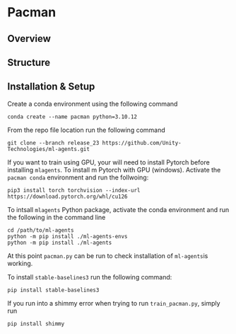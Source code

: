 # Pacman 
## Overview

## Structure

## Installation & Setup
Create a conda environment using the following command
```
conda create --name pacman python=3.10.12
```
From the repo file location run the following command
```
git clone --branch release_23 https://github.com/Unity-Technologies/ml-agents.git
```
If you want to train using GPU, your will need to install Pytorch before installing `mlagents`. To install m
Pytorch with GPU (windows). Activate the `pacman conda` environment and run the follwoing:
```
pip3 install torch torchvision --index-url https://download.pytorch.org/whl/cu126
```
To intsall `mlagents` Python package, activate the conda environment and run the following in the command line
```
cd /path/to/ml-agents
python -m pip install ./ml-agents-envs
python -m pip install ./ml-agents
```
At this point `pacman.py` can be run to check installation of `ml-agents`is working.

To install `stable-baselines3` run the following command:
```
pip install stable-baselines3
```
If you run into a shimmy error when trying to run `train_pacman.py`, simply run 
```
pip install shimmy
```

